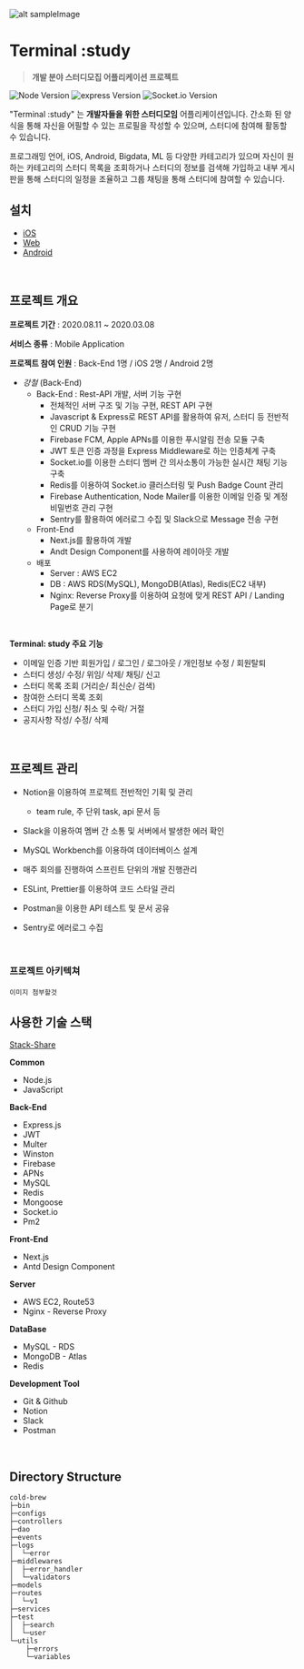 ![alt sampleImage](https://camo.githubusercontent.com/720ed473d178f9380291709d2223860ade4f3c7bc368e3fea1ad057b8dc9c6f5/68747470733a2f2f6e6f64656a732e6f72672f7374617469632f696d616765732f6c6f676f2d6c696768742e737667)

# Terminal :study
> **개발 분야 스터디모집 어플리케이션 프로젝트**

![Node Version](https://img.shields.io/badge/node-v12.19.1-green) ![express Version](https://img.shields.io/badge/express-v4.16.1-blue) ![Socket.io Version](https://img.shields.io/badge/Socket.io-v3.0.3-9cf)

"Terminal :study" 는 **개발자들을 위한 스터디모임** 어플리케이션입니다. 간소화 된 양식을 통해 자신을 어필할 수 있는 프로필을 작성할 수 있으며, 스터디에 참여해 활동할 수 있습니다.

프로그래밍 언어, iOS, Android, Bigdata, ML 등 다양한 카테고리가 있으며 자신이 원하는 카테고리의 스터디 목록을 조회하거나 스터디의 정보를 검색해 가입하고 내부 게시판을 통해 스터디의 일정을 조율하고 그룹 채팅을 통해 스터디에 참여할 수 있습니다.
</br>

## 설치
- [iOS](https://play.google.com/store/)
- [Web](https://www.terminal-study.tk/)
- [Android](https://www.apple.com/app-store/)
</br>

## 프로젝트 개요

**프로젝트 기간**  :  2020.08.11 ~ 2020.03.08

**서비스 종류** : Mobile Application

**프로젝트 참여 인원** : Back-End 1명 / iOS 2명 / Android 2명

- *강철*  (Back-End)
  - Back-End : Rest-API 개발, 서버 기능 구현
    - 전체적인 서버 구조 및 기능 구현, REST API 구현
    - Javascript & Express로 REST API를 활용하여 유저, 스터디 등 전반적인 CRUD 기능 구현
    - Firebase FCM, Apple APNs를 이용한 푸시알림 전송 모듈 구축
    - JWT 토큰 인증 과정을 Express Middleware로 하는 인증체계 구축
    - Socket.io를 이용한 스터디 멤버 간 의사소통이 가능한 실시간 채팅 기능 구축 
    - Redis를 이용하여 Socket.io 클러스터링 및 Push Badge Count 관리
    - Firebase Authentication, Node Mailer를 이용한 이메일 인증 및 계정 비밀번호 관리 구현
    - Sentry를 활용하여 에러로그 수집 및 Slack으로 Message 전송 구현
  - Front-End
    - Next.js를 활용하여 개발
    - Andt Design Component를 사용하여 레이아웃 개발
  - 배포
    - Server : AWS EC2
    - DB : AWS RDS(MySQL), MongoDB(Atlas), Redis(EC2 내부)
    - Nginx: Reverse Proxy를 이용하여 요청에 맞게 REST API / Landing Page로 분기
</br>

**Terminal: study 주요 기능**

- 이메일 인증 기반 회원가입 / 로그인 / 로그아웃 / 개인정보 수정 / 회원탈퇴
- 스터디 생성/ 수정/ 위임/ 삭제/ 채팅/ 신고
- 스터디 목록 조회 (거리순/ 최신순/ 검색)
- 참여한 스터디 목록 조회
- 스터디 가입 신청/ 취소 및 수락/ 거절
- 공지사항 작성/ 수정/ 삭제

</br>


## 프로젝트 관리

- Notion을 이용하여 프로젝트 전반적인 기획 및 관리

  - team rule, 주 단위 task, api 문서 등

- Slack을 이용하여 멤버 간 소통 및 서버에서 발생한 에러 확인

- MySQL Workbench를 이용하여 데이터베이스 설계

- 매주 회의를 진행하여 스프린트 단위의 개발 진행관리

- ESLint, Prettier를 이용하여 코드 스타일 관리

- Postman을 이용한 API 테스트 및 문서 공유

- Sentry로 에러로그 수집
</br>

### 프로젝트 아키텍쳐

``` 이미지 첨부할것 ```
</br>

## 사용한 기술 스택
[Stack-Share](https://stackshare.io/terminal-study/terminal-study)
</br>

**Common**
- Node.js
- JavaScript

**Back-End**
- Express.js
- JWT
- Multer
- Winston
- Firebase
- APNs
- MySQL
- Redis
- Mongoose
- Socket.io
- Pm2

**Front-End**
- Next.js
- Antd Design Component

**Server**
- AWS EC2, Route53
- Nginx - Reverse Proxy

**DataBase**
- MySQL - RDS
- MongoDB - Atlas
- Redis

**Development Tool**
- Git & Github
- Notion
- Slack
- Postman
</br>


## Directory Structure
```
cold-brew
├─bin
├─configs
├─controllers
├─dao
├─events
├─logs
│  └─error
├─middlewares
│  ├─error_handler
│  └─validators
├─models
├─routes
│  └─v1
├─services
├─test
│  ├─search
│  └─user
└─utils
    ├─errors
    └─variables
```
</br>
